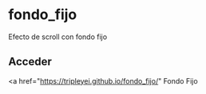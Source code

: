 # fondo_fijo
Efecto de scroll con fondo fijo

## Acceder

<a href="https://tripleyei.github.io/fondo_fijo/" Fondo Fijo</a>

